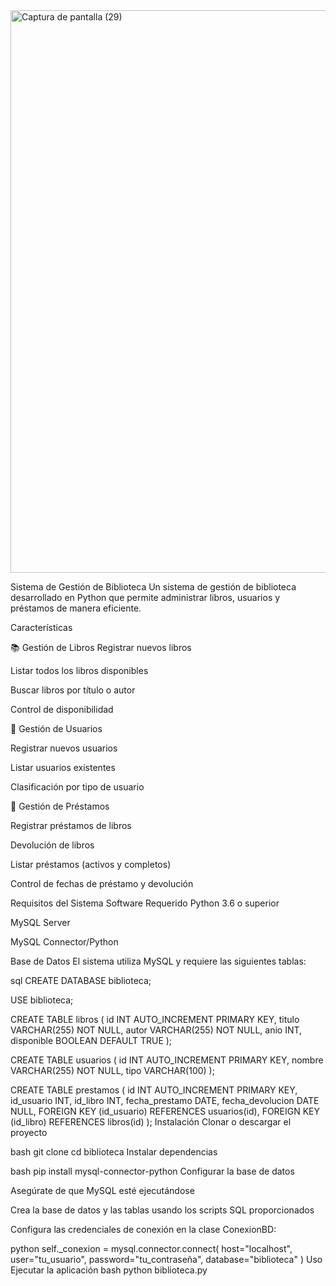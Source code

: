 <img width="1600" height="900" alt="Captura de pantalla (29)" src="https://github.com/user-attachments/assets/52975033-30d2-42ab-9b60-2f75d108fa4e" />

Sistema de Gestión de Biblioteca
Un sistema de gestión de biblioteca desarrollado en Python que permite administrar libros, usuarios y préstamos de manera eficiente.

Características

📚 Gestión de Libros
Registrar nuevos libros

Listar todos los libros disponibles

Buscar libros por título o autor

Control de disponibilidad

👥 Gestión de Usuarios

Registrar nuevos usuarios

Listar usuarios existentes

Clasificación por tipo de usuario

🔄 Gestión de Préstamos

Registrar préstamos de libros

Devolución de libros

Listar préstamos (activos y completos)

Control de fechas de préstamo y devolución

Requisitos del Sistema
Software Requerido
Python 3.6 o superior

MySQL Server

MySQL Connector/Python

Base de Datos
El sistema utiliza MySQL y requiere las siguientes tablas:

sql
CREATE DATABASE biblioteca;

USE biblioteca;

CREATE TABLE libros (
    id INT AUTO_INCREMENT PRIMARY KEY,
    titulo VARCHAR(255) NOT NULL,
    autor VARCHAR(255) NOT NULL,
    anio INT,
    disponible BOOLEAN DEFAULT TRUE
);

CREATE TABLE usuarios (
    id INT AUTO_INCREMENT PRIMARY KEY,
    nombre VARCHAR(255) NOT NULL,
    tipo VARCHAR(100)
);

CREATE TABLE prestamos (
    id INT AUTO_INCREMENT PRIMARY KEY,
    id_usuario INT,
    id_libro INT,
    fecha_prestamo DATE,
    fecha_devolucion DATE NULL,
    FOREIGN KEY (id_usuario) REFERENCES usuarios(id),
    FOREIGN KEY (id_libro) REFERENCES libros(id)
);
Instalación
Clonar o descargar el proyecto

bash
git clone <url-del-repositorio>
cd biblioteca
Instalar dependencias

bash
pip install mysql-connector-python
Configurar la base de datos

Asegúrate de que MySQL esté ejecutándose

Crea la base de datos y las tablas usando los scripts SQL proporcionados

Configura las credenciales de conexión en la clase ConexionBD:

python
self._conexion = mysql.connector.connect(
    host="localhost",
    user="tu_usuario",
    password="tu_contraseña",
    database="biblioteca"
)
Uso
Ejecutar la aplicación
bash
python biblioteca.py


